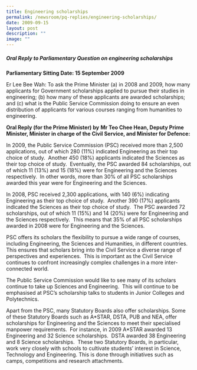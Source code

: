 ```yaml
---
title: Engineering scholarships
permalink: /newsroom/pq-replies/engineering-scholarships/
date: 2009-09-15
layout: post
description: ""
image: ""
---
```

##### Oral Reply to Parliamentary Question on engineering scholarships

**Parliamentary Sitting Date: 15 September 2009**

Er Lee Bee Wah: To ask the Prime Minister (a) in 2008 and 2009, how many applicants for Government scholarships applied to pursue their studies in engineering; (b) how many of these applicants are awarded scholarships; and (c) what is the Public Service Commission doing to ensure an even distribution of applicants for various courses ranging from humanities to engineering.

**Oral Reply (for the Prime Minister) by** **Mr Teo Chee Hean, Deputy Prime Minister, Minister in charge of the Civil Service, and Minister for Defence:**

In 2009, the Public Service Commission (PSC) received more than 2,500 applications, out of which 280 (11%) indicated Engineering as their top choice of study.  Another 450 (18%) applicants indicated the Sciences as their top choice of study.  Eventually, the PSC awarded 84 scholarships, out of which 11 (13%) and 15 (18%) were for Engineering and the Sciences respectively.  In other words, more than 30% of all PSC scholarships awarded this year were for Engineering and the Sciences.

In 2008, PSC received 2,300 applications, with 140 (6%) indicating Engineering as their top choice of study.  Another 390 (17%) applicants indicated the Sciences as their top choice of study.  The PSC awarded 72 scholarships, out of which 11 (15%) and 14 (20%) were for Engineering and the Sciences respectively.  This means that 35% of all PSC scholarships awarded in 2008 were for Engineering and the Sciences.

PSC offers its scholars the flexibility to pursue a wide range of courses, including Engineering, the Sciences and Humanities, in different countries.  This ensures that scholars bring into the Civil Service a diverse range of perspectives and experiences.  This is important as the Civil Service continues to confront increasingly complex challenges in a more inter-connected world.

The Public Service Commission would like to see many of its scholars continue to take up Sciences and Engineering.  This will continue to be emphasised at PSC’s scholarship talks to students in Junior Colleges and Polytechnics.

Apart from the PSC, many Statutory Boards also offer scholarships. Some of these Statutory Boards such as A\*STAR, DSTA, PUB and NEA, offer scholarships for Engineering and the Sciences to meet their specialised manpower requirements.  For instance, in 2009 A\*STAR awarded 13 Engineering and 32 Science scholarships.  DSTA awarded 38 Engineering and 8 Science scholarships.  These two Statutory Boards, in particular, work very closely with schools to cultivate students’ interest in Science, Technology and Engineering. This is done through initiatives such as camps, competitions and research attachments.